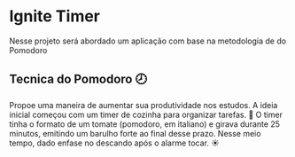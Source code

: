# Ignite Timer

Nesse projeto será abordado um aplicação com base na metodologia de do Pomodoro 

## Tecnica do Pomodoro 🕗

Propoe uma maneira de aumentar sua produtividade nos estudos. A ideia inicial começou com um  timer de cozinha para organizar tarefas.
🍅 O timer tinha o formato de um tomate (pomodoro, em italiano) e girava durante 25 minutos, emitindo um barulho forte ao final desse prazo. Nesse meio tempo, dado enfase no descando após o alarme tocar. ☀


